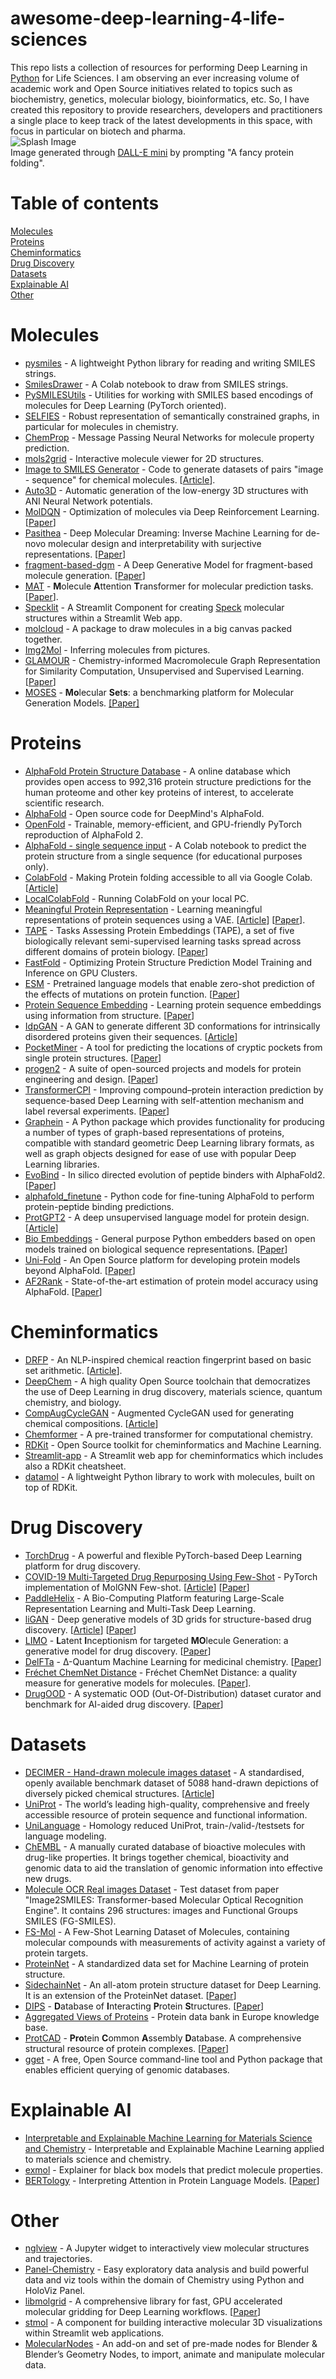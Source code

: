 # awesome-deep-learning-4-life-sciences
This repo lists a collection of resources for performing Deep Learning in [Python](https://www.python.org) for Life Sciences. I am observing an ever increasing volume of academic work and Open Source initiatives related to topics such as biochemistry, genetics, molecular biology, bioinformatics, etc. So, I have created this repository to provide researchers, developers and practitioners a single place to keep track of the latest developments in this space, with focus in particular on biotech and pharma.  
![Splash Image](https://github.com/virtualramblas/awesome-deep-learning-4-life-sciences/blob/main/images/dallemini_2022-6-27_15-56-36-cropped.png)  
Image generated through [DALL-E mini](https://huggingface.co/spaces/dalle-mini/dalle-mini) by prompting "A fancy protein folding".  
# Table of contents
[Molecules](https://github.com/virtualramblas/awesome-deep-learning-4-life-sciences/blob/main/README.md#molecules)  
[Proteins](https://github.com/virtualramblas/awesome-deep-learning-4-life-sciences/blob/main/README.md#proteins)  
[Cheminformatics](https://github.com/virtualramblas/awesome-deep-learning-4-life-sciences/blob/main/README.md#cheminformatics)  
[Drug Discovery](https://github.com/virtualramblas/awesome-deep-learning-4-life-sciences/blob/main/README.md#drug-discovery)  
[Datasets](https://github.com/virtualramblas/awesome-deep-learning-4-life-sciences/blob/main/README.md#datasets)  
[Explainable AI](https://github.com/virtualramblas/awesome-deep-learning-4-life-sciences/blob/main/README.md#explainable-ai)  
[Other](https://github.com/virtualramblas/awesome-deep-learning-4-life-sciences/blob/main/README.md#other)  
# Molecules
* [pysmiles](https://github.com/pckroon/pysmiles) - A lightweight Python library for reading and writing SMILES strings.
* [SmilesDrawer](https://colab.research.google.com/drive/1PmJX2XFg_1ORexGTw4FkKjr779sk1zAr?usp=sharing) - A Colab notebook to draw from SMILES strings.  
* [PySMILESUtils](https://github.com/MolecularAI/pysmilesutils) - Utilities for working with SMILES based encodings of molecules for Deep Learning (PyTorch oriented).  
* [SELFIES](https://github.com/aspuru-guzik-group/selfies) - Robust representation of semantically constrained graphs, in particular for molecules in chemistry.
* [ChemProp](https://github.com/chemprop/chemprop) - Message Passing Neural Networks for molecule property prediction.  
* [mols2grid](https://github.com/cbouy/mols2grid) - Interactive molecule viewer for 2D structures.   
* [Image to SMILES Generator](https://github.com/syntelly/img2smiles_generator) - Code to generate datasets of pairs "image - sequence" for chemical molecules. [[Article](https://chemistry-europe.onlinelibrary.wiley.com/doi/10.1002/cmtd.202100069)]. 
* [Auto3D](https://github.com/isayevlab/Auto3D_pkg) - Automatic generation of the low-energy 3D structures with ANI Neural Network potentials.  
* [MolDQN](https://github.com/google-research/google-research/tree/master/mol_dqn) - Optimization of molecules via Deep Reinforcement Learning. [[Paper](https://arxiv.org/pdf/1810.08678v3.pdf)]  
* [Pasithea](https://github.com/aspuru-guzik-group/Pasithea) - Deep Molecular Dreaming: Inverse Machine Learning for de-novo molecular design and interpretability with surjective representations. [[Paper](https://arxiv.org/pdf/2012.09712v1.pdf)]  
* [fragment-based-dgm](https://github.com/marcopodda/fragment-based-dgm) - A Deep Generative Model for fragment-based molecule generation. [[Paper](https://arxiv.org/pdf/2002.12826v1.pdf)]  
* [MAT](https://github.com/ardigen/MAT) - **M**olecule **A**ttention **T**ransformer for molecular prediction tasks. [[Paper](https://arxiv.org/pdf/2002.08264v1.pdf)]. 
* [Specklit](https://github.com/avrabyt/st-speckmol) - A Streamlit Component for creating [Speck](https://github.com/wwwtyro/speck) molecular structures within a Streamlit Web app.  
* [molcloud](https://github.com/whitead/molcloud) - A package to draw molecules in a big canvas packed together.  
* [Img2Mol](https://github.com/bayer-science-for-a-better-life/Img2Mol) - Inferring molecules from pictures.  
* [GLAMOUR](https://github.com/learningmatter-mit/GLAMOUR) - Chemistry-informed Macromolecule Graph Representation for Similarity Computation, Unsupervised and Supervised Learning. [[Paper](https://iopscience.iop.org/article/10.1088/2632-2153/ac545e)]  
* [MOSES](https://github.com/molecularsets/moses) - **Mo**lecular **Se**t**s**: a benchmarking platform for Molecular Generation Models. [[Paper]](https://arxiv.org/abs/1811.12823)  
# Proteins
* [AlphaFold Protein Structure Database](https://alphafold.ebi.ac.uk) - A online database which provides open access to 992,316 protein structure predictions for the human proteome and other key proteins of interest, to accelerate scientific research.
* [AlphaFold](https://github.com/deepmind/alphafold) - Open source code for DeepMind's AlphaFold.
* [OpenFold](https://github.com/aqlaboratory/openfold) - Trainable, memory-efficient, and GPU-friendly PyTorch reproduction of AlphaFold 2.  
* [AlphaFold - single sequence input](https://colab.research.google.com/github/sokrypton/af_backprop/blob/beta/examples/AlphaFold_single.ipynb) - A Colab notebook to predict the protein structure from a single sequence (for educational purposes only). 
* [ColabFold](https://github.com/sokrypton/ColabFold) - Making Protein folding accessible to all via Google Colab. [[Article](https://www.nature.com/articles/s41592-022-01488-1)]
* [LocalColabFold](https://github.com/YoshitakaMo/localcolabfold) - Running ColabFold on your local PC.  
* [Meaningful Protein Representation](https://github.com/MachineLearningLifeScience/meaningful-protein-representations) - Learning meaningful representations of protein sequences using a VAE. [[Article](https://www.nature.com/articles/s41467-022-29443-w)] [[Paper](https://arxiv.org/pdf/2012.02679.pdf)]. 
* [TAPE](https://github.com/songlab-cal/tape) - Tasks Assessing Protein Embeddings (TAPE), a set of five biologically relevant semi-supervised learning tasks spread across different domains of protein biology. [[Paper](https://arxiv.org/pdf/1906.08230.pdf)]
* [FastFold](https://github.com/hpcaitech/FastFold) - Optimizing Protein Structure Prediction Model Training and Inference on GPU Clusters.  
* [ESM](https://github.com/facebookresearch/esm) - Pretrained language models that enable zero-shot prediction of the effects of mutations on protein function. [[Paper](http://proceedings.neurips.cc/paper/2021/file/f51338d736f95dd42427296047067694-Paper.pdf)]  
* [Protein Sequence Embedding](https://github.com/tbepler/protein-sequence-embedding-iclr2019) - Learning protein sequence embeddings using information from structure. [[Paper](https://arxiv.org/pdf/1902.08661v2.pdf)]  
* [IdpGAN](https://github.com/feiglab/idpgan) - A GAN to generate different 3D conformations for intrinsically disordered proteins given their sequences. [[Article](https://www.biorxiv.org/content/10.1101/2022.06.18.496675v1.full)]  
* [PocketMiner](https://github.com/Mickdub/gvp/tree/pocket_pred) - A tool for predicting the locations of cryptic pockets from single protein structures. [[Paper](https://www.biorxiv.org/content/10.1101/2022.06.28.497399v2)]  
* [progen2](https://github.com/salesforce/progen) - A suite of open-sourced projects and models for protein engineering and design. [[Paper](https://arxiv.org/pdf/2206.13517.pdf)]  
* [TransformerCPI](https://github.com/lifanchen-simm/transformerCPI) - Improving compound–protein interaction prediction by sequence-based Deep Learning with self-attention mechanism and label reversal experiments. [[Paper](https://academic.oup.com/bioinformatics/article/36/16/4406/5840724)]  
* [Graphein](https://github.com/a-r-j/graphein) - A Python package which provides functionality for producing a number of types of graph-based representations of proteins, compatible with standard geometric Deep Learning library formats, as well as graph objects designed for ease of use with popular Deep Learning libraries.  
* [EvoBind](https://github.com/patrickbryant1/EvoBind) - In silico directed evolution of peptide binders with AlphaFold2. [[Paper](https://www.biorxiv.org/content/10.1101/2022.07.23.501214v1)]  
* [alphafold_finetune](https://github.com/phbradley/alphafold_finetune) - Python code for fine-tuning AlphaFold to perform protein-peptide binding predictions.  
* [ProtGPT2](https://huggingface.co/nferruz/ProtGPT2) - A deep unsupervised language model for protein design. [[Article](https://www.nature.com/articles/s41467-022-32007-7)]  
* [Bio Embeddings](https://github.com/sacdallago/bio_embeddings) - General purpose Python embedders based on open models trained on biological sequence representations. [[Paper](https://currentprotocols.onlinelibrary.wiley.com/doi/10.1002/cpz1.113)]  
* [Uni-Fold](https://github.com/dptech-corp/Uni-Fold) - An Open Source platform for developing protein models beyond AlphaFold. [[Paper](https://www.biorxiv.org/content/10.1101/2022.08.04.502811v1)]  
* [AF2Rank](https://github.com/jproney/AF2Rank) - State-of-the-art estimation of protein model accuracy using AlphaFold. [[Paper](https://www.biorxiv.org/content/10.1101/2022.03.11.484043v3)]  
# Cheminformatics
* [DRFP](https://github.com/reymond-group/drfp) - An NLP-inspired chemical reaction fingerprint based on basic set arithmetic. [[Article](https://pubs.rsc.org/en/content/articlehtml/2022/dd/d1dd00006c)]. 
* [DeepChem](https://github.com/deepchem/deepchem) - A high quality Open Source toolchain that democratizes the use of Deep Learning in drug discovery, materials science, quantum chemistry, and biology.
* [CompAugCycleGAN](https://github.com/qai222/CompAugCycleGAN) - Augmented CycleGAN used for generating chemical compositions. [[Article](https://pubs.rsc.org/en/content/articlelanding/2022/dd/d1dd00044f)]  
* [Chemformer](https://github.com/MolecularAI/Chemformer) - A pre-trained transformer for computational chemistry.  
* [RDKit](https://www.rdkit.org/docs/index.html) - Open Source toolkit for cheminformatics and Machine Learning.  
* [Streamlit-app](https://github.com/suneelbvs/Streamlit-app) - A Streamlit web app for cheminformatics which includes also a RDKit cheatsheet.  
* [datamol](https://github.com/datamol-org/datamol) - A lightweight Python library to work with molecules, built on top of RDKit.   
# Drug Discovery
* [TorchDrug](https://github.com/DeepGraphLearning/torchdrug) - A powerful and flexible PyTorch-based Deep Learning platform for drug discovery.  
* [COVID-19 Multi-Targeted Drug Repurposing Using Few-Shot](https://github.com/XieResearchGroup/MolGNN_fewshot) - PyTorch implementation of MolGNN Few-shot. [[Article](https://www.frontiersin.org/articles/10.3389/fbinf.2021.693177/full)] [[Paper](https://www.researchgate.net/publication/352403842_COVID-19_Multi-Targeted_Drug_Repurposing_Using_Few-Shot_Learning)]  
* [PaddleHelix](https://github.com/PaddlePaddle/PaddleHelix) - A Bio-Computing Platform featuring Large-Scale Representation Learning and Multi-Task Deep Learning.  
* [liGAN](https://github.com/mattragoza/liGAN) - Deep generative models of 3D grids for structure-based drug discovery. [[Article](https://pubs.rsc.org/en/content/articlehtml/2022/sc/d1sc05976a)] [[Paper](https://arxiv.org/pdf/2110.15200v2.pdf)]   
* [LIMO](https://github.com/Rose-STL-Lab/LIMO) - **L**atent **I**nceptionism for targeted **MO**lecule Generation: a generative model for drug discovery. [[Paper](https://arxiv.org/pdf/2206.09010.pdf)]  
* [DelFTa](https://github.com/josejimenezluna/delfta) - Δ-Quantum Machine Learning for medicinal chemistry. [[Paper](https://pubs.rsc.org/en/content/articlehtml/2022/cp/d2cp00834c)]  
* [Fréchet ChemNet Distance](https://github.com/bioinf-jku/FCD) - Fréchet ChemNet Distance: a quality measure for generative models for molecules. [[Paper](https://arxiv.org/pdf/1803.09518v3.pdf)].   
* [DrugOOD](https://github.com/tencent-ailab/DrugOOD) - A systematic OOD (Out-Of-Distribution) dataset curator and benchmark for AI-aided drug discovery. [[Paper](https://arxiv.org/abs/2201.09637)]  
# Datasets
* [DECIMER - Hand-drawn molecule images dataset](https://zenodo.org/record/6456306#.YravvC8w1QI) - A standardised, openly available benchmark dataset of 5088 hand-drawn depictions of diversely picked chemical structures. [[Article](https://jcheminf.biomedcentral.com/articles/10.1186/s13321-022-00620-9)]  
* [UniProt](https://www.uniprot.org/) - The world’s leading high-quality, comprehensive and freely accessible resource of protein sequence and functional information.  
* [UniLanguage](https://github.com/alrojo/UniLanguage) - Homology reduced UniProt, train-/valid-/testsets for language modeling.  
* [ChEMBL](https://www.ebi.ac.uk/chembl/) - A manually curated database of bioactive molecules with drug-like properties. It brings together chemical, bioactivity and genomic data to aid the translation of genomic information into effective new drugs.  
* [Molecule OCR Real images Dataset](https://zenodo.org/record/5356500#.YrdYxi8w1QI) - Test dataset from paper "Image2SMILES: Transformer-based Molecular Optical Recognition Engine". It contains 296 structures: images and Functional Groups SMILES (FG-SMILES).  
* [FS-Mol](https://github.com/microsoft/FS-Mol) - A Few-Shot Learning Dataset of Molecules, containing molecular compounds with measurements of activity against a variety of protein targets. 
* [ProteinNet](https://github.com/aqlaboratory/proteinnet) - A standardized data set for Machine Learning of protein structure.  
* [SidechainNet](https://github.com/jonathanking/sidechainnet) - An all-atom protein structure dataset for Deep Learning. It is an extension of the ProteinNet dataset. [[Paper](https://arxiv.org/pdf/2010.08162v2.pdf)]  
* [DIPS](https://github.com/drorlab/DIPS) - **D**atabase of **I**nteracting **P**rotein **S**tructures. [[Paper](https://arxiv.org/abs/1807.01297)]  
* [Aggregated Views of Proteins](https://www.ebi.ac.uk/pdbe/pdbe-kb/proteins/P38129/structures) - Protein data bank in Europe knowledge base.  
* [ProtCAD](http://dunbrack2.fccc.edu/protcad/) - **Pro**tein  **C**ommon **A**ssembly **D**atabase. A comprehensive structural resource of protein complexes. [[Paper](https://www.biorxiv.org/content/10.1101/2022.08.15.503938v1)]  
* [gget](https://github.com/pachterlab/gget) - A free, Open Source command-line tool and Python package that enables efficient querying of genomic databases.  
# Explainable AI
* [Interpretable and Explainable Machine Learning for Materials Science and Chemistry](https://pubs.acs.org/doi/10.1021/accountsmr.1c00244) - Interpretable and Explainable Machine Learning applied to materials science and chemistry.
* [exmol](https://github.com/ur-whitelab/exmol) - Explainer for black box models that predict molecule properties.  
* [BERTology](https://github.com/salesforce/provis) - Interpreting Attention in Protein Language Models. [[Paper](https://arxiv.org/pdf/2006.15222v3.pdf)]  
# Other
* [nglview](https://github.com/nglviewer/nglview) - A Jupyter widget to interactively view molecular structures and trajectories.  
* [Panel-Chemistry](https://github.com/marcskovmadsen/panel-chemistry) - Easy exploratory data analysis and build powerful data and viz tools within the domain of Chemistry using Python and HoloViz Panel.  
* [libmolgrid](https://github.com/gnina/libmolgrid) - A comprehensive library for fast, GPU accelerated molecular gridding for Deep Learning workflows. [[Paper](https://arxiv.org/pdf/1912.04822.pdf)]  
* [stmol](https://github.com/napoles-uach/stmol) - A component for building interactive molecular 3D visualizations within Streamlit web applications.  
* [MolecularNodes](https://github.com/BradyAJohnston/MolecularNodes) - An add-on and set of pre-made nodes for Blender & Blender’s Geometry Nodes, to import, animate and manipulate molecular data.  
